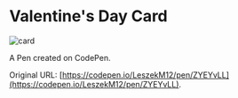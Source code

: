 # Valentine's Day Card 

![card](https://github.com/user-attachments/assets/5039ae66-3f2c-4693-b809-d62f3b6d2656)


A Pen created on CodePen.

Original URL: [https://codepen.io/LeszekM12/pen/ZYEYvLL](https://codepen.io/LeszekM12/pen/ZYEYvLL).


